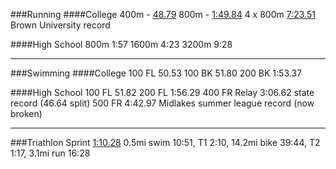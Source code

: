 ###Running
####College
400m - [48.79](http://www.flotrack.org/coverage/250720-2013-New-Balance-Boston-Twilight-Meet-1/video/709997-MOV006)
800m - [1:49.84](http://www.lancertiming.com/results/spring14/IvyLeagueHEPS/?DB_OEM_ID=9600)
4 x 800m [7:23.51](http://pennrelaysonline.com/results/results.aspx?en=488) Brown University record

####High School
800m 1:57
1600m 4:23
3200m 9:28

---

###Swimming
####College
100 FL 50.53
100 BK 51.80
200 BK 1:53.37

####High School
100 FL 51.82
200 FL 1:56.29
400 FR Relay 3:06.62 state record (46.64 split)
500 FR 4:42.97 Midlakes summer league record (now broken)

---

###Triathlon
Sprint [1:10.28](http://www.coolrunning.com/results/13/ma/Aug24_Cranbe_set1.shtml) 0.5mi swim 10:51, T1 2:10, 14.2mi bike 39:44, T2 1:17, 3.1mi run 16:28
